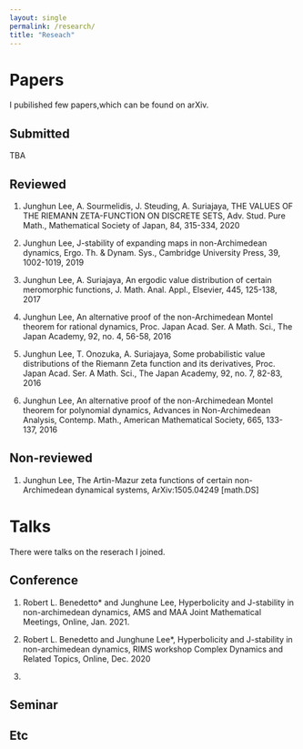```yaml
---
layout: single
permalink: /research/
title: "Reseach"
---
```


# Papers

I pubilished few papers,which can be found on arXiv.

## Submitted

TBA

## Reviewed

1. Junghun Lee, A. Sourmelidis, J. Steuding, A. Suriajaya, THE VALUES OF THE RIEMANN ZETA-FUNCTION ON DISCRETE SETS, Adv. Stud. Pure Math., Mathematical Society of Japan, 84, 315-334, 2020

2. Junghun Lee, J-stability of expanding maps in non-Archimedean dynamics, Ergo. Th. & Dynam. Sys., Cambridge University Press, 39, 1002-1019, 2019

3. Junghun Lee, A. Suriajaya, An ergodic value distribution of certain meromorphic functions, J. Math. Anal. Appl., Elsevier, 445, 125-138, 2017

4. Junghun Lee, An alternative proof of the non-Archimedean Montel theorem for rational dynamics, Proc. Japan Acad. Ser. A Math. Sci., The Japan Academy, 92, no. 4, 56-58, 2016

5. Junghun Lee, T. Onozuka, A. Suriajaya, Some probabilistic value distributions of the Riemann Zeta function and its derivatives, Proc. Japan Acad. Ser. A Math. Sci., The Japan Academy, 92, no. 7, 82-83, 2016

6. Junghun Lee, An alternative proof of the non-Archimedean Montel theorem for polynomial dynamics, Advances in Non-Archimedean Analysis, Contemp. Math., American Mathematical Society, 665, 133-137, 2016

## Non-reviewed

1. Junghun Lee, The Artin-Mazur zeta functions of certain non-Archimedean dynamical systems, ArXiv:1505.04249 [math.DS]

# Talks

There were talks on the reserach I joined.

<!-- Hyperbolicity and J-stability in non-archimedean dynamics -->
<!-- https://meetings.ams.org/math/jmm2021/meetingapp.cgi/Paper/3592 -->
## Conference

1. Robert L. Benedetto* and Junghune Lee, Hyperbolicity and J-stability in non-archimedean dynamics, AMS and MAA Joint Mathematical Meetings, Online, Jan. 2021.

2. Robert L. Benedetto and Junghune Lee*, Hyperbolicity and J-stability in non-archimedean dynamics, RIMS workshop Complex Dynamics and Related Topics, Online, Dec. 2020

3. 

## Seminar



## Etc

